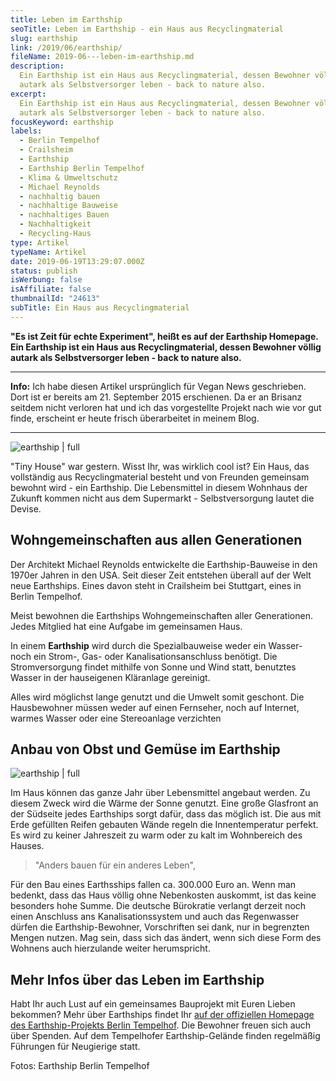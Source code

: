 ```yaml
---
title: Leben im Earthship
seoTitle: Leben im Earthship - ein Haus aus Recyclingmaterial
slug: earthship
link: /2019/06/earthship/
fileName: 2019-06---leben-im-earthship.md
description:
  Ein Earthship ist ein Haus aus Recyclingmaterial, dessen Bewohner völlig
  autark als Selbstversorger leben - back to nature also.
excerpt:
  Ein Earthship ist ein Haus aus Recyclingmaterial, dessen Bewohner völlig
  autark als Selbstversorger leben - back to nature also.
focusKeyword: earthship
labels:
  - Berlin Tempelhof
  - Crailsheim
  - Earthship
  - Earthship Berlin Tempelhof
  - Klima & Umweltschutz
  - Michael Reynolds
  - nachhaltig bauen
  - nachhaltige Bauweise
  - nachhaltiges Bauen
  - Nachhaltigkeit
  - Recycling-Haus
type: Artikel
typeName: Artikel
date: 2019-06-19T13:29:07.000Z
status: publish
isWerbung: false
isAffiliate: false
thumbnailId: "24613"
subTitle: Ein Haus aus Recyclingmaterial
---
```


<strong>"Es ist Zeit für echte Experiment", heißt es auf der Earthship Homepage.
Ein Earthship ist ein Haus aus Recyclingmaterial, dessen Bewohner völlig autark
als Selbstversorger leben - back to nature also. </strong>

<hr />

<strong>Info:</strong> Ich habe diesen Artikel ursprünglich für Vegan News
geschrieben. Dort ist er bereits am 21. September 2015 erschienen. Da er an
Brisanz seitdem nicht verloren hat und ich das vorgestellte Projekt nach wie vor
gut finde, erscheint er heute frisch überarbeitet in meinem Blog.

<hr />

![earthship | full](http://cardamonchai.com/wp-content/uploads/2019/06/Toilet_2-200x300.jpg "Auf fließendes Wasser muss im Earthship nicht verzichtet werden. Foto: Earthship Berlin Tempelhof")

"Tiny House" war gestern. Wisst Ihr, was wirklich cool ist? Ein Haus, das
vollständig aus Recyclingmaterial besteht und von Freunden gemeinsam bewohnt
wird - ein Earthship. Die Lebensmittel in diesem Wohnhaus der Zukunft kommen
nicht aus dem Supermarkt - Selbstversorgung lautet die Devise.

## Wohngemeinschaften aus allen Generationen

Der Architekt Michael Reynolds entwickelte die Earthship-Bauweise in den 1970er
Jahren in den USA. Seit dieser Zeit entstehen überall auf der Welt neue
Earthships. Eines davon steht in Crailsheim bei Stuttgart, eines in Berlin
Tempelhof.

Meist bewohnen die Earthships Wohngemeinschaften aller Generationen. Jedes
Mitglied hat eine Aufgabe im gemeinsamen Haus.

In einem <strong>Earthship</strong> wird durch die Spezialbauweise weder ein
Wasser- noch ein Strom-, Gas- oder Kanalisationsanschluss benötigt. Die
Stromversorgung findet mithilfe von Sonne und Wind statt, benutztes Wasser in
der hauseigenen Kläranlage gereinigt.

Alles wird möglichst lange genutzt und die Umwelt somit geschont. Die
Hausbewohner müssen weder auf einen Fernseher, noch auf Internet, warmes Wasser
oder eine Stereoanlage verzichten

## Anbau von Obst und Gemüse im Earthship

![earthship | full](http://cardamonchai.com/wp-content/uploads/2019/06/global_greenhouse5-300x200.jpg "Hier wird Obst und Gemüse angebaut. Foto: Eartship Berlin Tempelhof")

Im Haus können das ganze Jahr über Lebensmittel angebaut werden. Zu diesem Zweck
wird die Wärme der Sonne genutzt. Eine große Glasfront an der Südseite jedes
Earthships sorgt dafür, dass das möglich ist. Die aus mit Erde gefüllten Reifen
gebauten Wände regeln die Innentemperatur perfekt. Es wird zu keiner Jahreszeit
zu warm oder zu kalt im Wohnbereich des Hauses.

<blockquote>"Anders bauen für ein anderes Leben",</blockquote>

Für den Bau eines Earthsships fallen ca. 300.000 Euro an. Wenn man bedenkt, dass
das Haus völlig ohne Nebenkosten auskommt, ist das keine besonders hohe Summe.
Die deutsche Bürokratie verlangt derzeit noch einen Anschluss ans
Kanalisationssystem und auch das Regenwasser dürfen die Earthship-Bewohner,
Vorschriften sei dank, nur in begrenzten Mengen nutzen. Mag sein, dass sich das
ändert, wenn sich diese Form des Wohnens auch hierzulande weiter herumspricht.

## Mehr Infos über das Leben im Earthship

Habt Ihr auch Lust auf ein gemeinsames Bauprojekt mit Euren Lieben bekommen?
Mehr über Earthships findet Ihr
[auf der offiziellen Homepage des Earthship-Projekts Berlin Tempelhof](http://www.earthship-tempelhof.de/).
Die Bewohner freuen sich auch über Spenden. Auf dem Tempelhofer
Earthship-Gelände finden regelmäßig Führungen für Neugierige statt.

Fotos: Earthship Berlin Tempelhof
